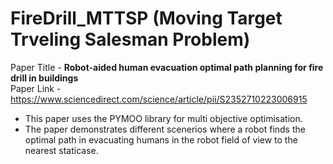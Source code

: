 # FireDrill_MTTSP (Moving Target Trveling Salesman Problem)
Paper Title - **Robot-aided human evacuation optimal path planning for fire drill in buildings** <br />
Paper Link - https://www.sciencedirect.com/science/article/pii/S2352710223006915 <br />

- This paper uses the PYMOO library for multi objective optimisation.
- The paper demonstrates different scenerios where a robot finds the optimal path in evacuating humans in the robot field of view to the nearest staticase.
